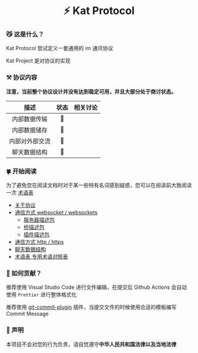 <h1 align="center">⚡️ Kat Protocol</h1>

### 😼 这是什么？

Kat Protocol 尝试定义一套通用的 im 通讯协议

Kat Project 是对协议的实现

### ⚒️ 协议内容

**注意，当前整个协议设计并没有达到稳定可用，并且大部分处于商讨状态。**

<div align=center>

|       描述       | 状态 | 相关讨论 |
| :--------------: | :--: | :------: |
|   内部数据传输   |  🚧  |          |
|   内部数据储存   |  🚧  |          |
|  内部对外部交流  |  🚧  |          |
| 聊天数据结构 |  🚧  |          |

</div>

### 🍀 开始阅读

为了避免您在阅读文档时对于某一些特有名词感到疑惑，您可以在阅读前大致阅读一次 [术语表](terminology.md)

- [关于协议](protocol.md)
- [通信方式 websocket / websockets](websocket.md)
  - [服务器描述包](websocket-description-server-packet.md)
  - [桥描述包](websocket-description-bridge-packet.md)
  - [插件描述包](websocket-description-plugin-packet.md)
- [通信方式 http / https](http.md)
- [聊天数据结构](unimessage.md)
- [术语表 专用术语对照表](terminology.md)

### 📝 如何贡献？

推荐使用 Visual Studio Code 进行文件编辑，在提交后 Github Actions 会自动使用 `Prettier` 进行整体格式化

推荐使用 [git-commit-plugin](https://marketplace.visualstudio.com/items?itemName=redjue.git-commit-plugin) 插件，当提交文件的时候使用合适的模板编写 Commit Message

### 🍉 声明

本项目不会对您的行为负责，请自觉遵守**中华人民共和国法律以及当地法律**
